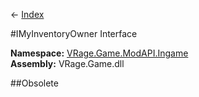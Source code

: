 ← [Index](Api-Index)

#IMyInventoryOwner Interface

**Namespace:** [VRage.Game.ModAPI.Ingame](VRage.Game.ModAPI.Ingame)  
**Assembly:** VRage.Game.dll

##Obsolete


